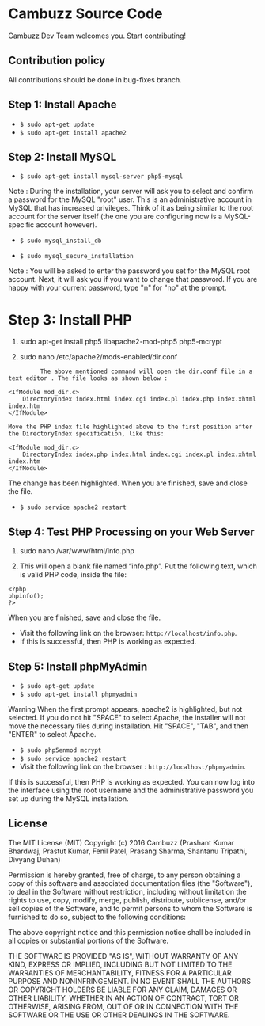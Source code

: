 # Cambuzz Source Code

Cambuzz Dev Team welcomes you. Start contributing!

## Contribution policy
All contributions should be done in bug-fixes branch.


## Step 1: Install Apache
* `$ sudo apt-get update`
* `$ sudo apt-get install apache2`

## Step 2: Install MySQL

* `$ sudo apt-get install mysql-server php5-mysql`

Note : During the installation, your server will ask you to select and confirm a password for the MySQL "root" user. This is an administrative account in MySQL that has increased privileges. Think of it as being similar to the root account for the server itself (the one you are configuring now is a MySQL-specific account however).

* `$ sudo mysql_install_db`

* `$ sudo mysql_secure_installation`


Note : You will be asked to enter the password you set for the MySQL root account. Next, it will ask you if you want to change that password. If you are happy with your current password, type "n" for "no" at the prompt.

# Step 3: Install PHP

1) sudo apt-get install php5 libapache2-mod-php5 php5-mcrypt

2) sudo nano /etc/apache2/mods-enabled/dir.conf
```
         The above mentioned command will open the dir.conf file in a text editor . The file looks as shown below : 
                      
<IfModule mod_dir.c>
    DirectoryIndex index.html index.cgi index.pl index.php index.xhtml index.htm
</IfModule>

Move the PHP index file highlighted above to the first position after the DirectoryIndex specification, like this:

<IfModule mod_dir.c>
    DirectoryIndex index.php index.html index.cgi index.pl index.xhtml index.htm
</IfModule>
```

The change has been highlighted. When you are finished, save and close the file.

* `$ sudo service apache2 restart`


## Step 4: Test PHP Processing on your Web Server
1) sudo nano /var/www/html/info.php

2) This will open a blank file named “info.php”. Put the following text, which is valid PHP code, inside the file:

```
<?php
phpinfo();
?>
```
When you are finished, save and close the file.

* Visit the following link on the browser: `http://localhost/info.php`.  
* If this is successful, then PHP is working as expected.

## Step 5: Install phpMyAdmin
* `$ sudo apt-get update`
* `$ sudo apt-get install phpmyadmin`
					
Warning
When the first prompt appears, apache2 is highlighted, but not selected. If you do not hit "SPACE" to select Apache, the installer will not move the necessary files during installation. Hit "SPACE", "TAB", and then "ENTER" to select Apache.

* `$ sudo php5enmod mcrypt`
* `$ sudo service apache2 restart`
* Visit the following link on the browser : `http://localhost/phpmyadmin`.  

If this is successful, then PHP is working as expected. You can now log into the interface using the root username and the administrative password you set up during the MySQL installation.


## License

The MIT License (MIT)
Copyright (c) 2016 Cambuzz (Prashant Kumar Bhardwaj, Prastut Kumar, Fenil Patel, Prasang Sharma, Shantanu Tripathi, Divyang Duhan)

Permission is hereby granted, free of charge, to any person obtaining a copy of this software and associated documentation files (the "Software"), to deal in the Software without restriction, including without limitation the rights to use, copy, modify, merge, publish, distribute, sublicense, and/or sell copies of the Software, and to permit persons to whom the Software is furnished to do so, subject to the following conditions:

The above copyright notice and this permission notice shall be included in all copies or substantial portions of the Software.

THE SOFTWARE IS PROVIDED "AS IS", WITHOUT WARRANTY OF ANY KIND, EXPRESS OR IMPLIED, INCLUDING BUT NOT LIMITED TO THE WARRANTIES OF MERCHANTABILITY, FITNESS FOR A PARTICULAR PURPOSE AND NONINFRINGEMENT. IN NO EVENT SHALL THE AUTHORS OR COPYRIGHT HOLDERS BE LIABLE FOR ANY CLAIM, DAMAGES OR OTHER LIABILITY, WHETHER IN AN ACTION OF CONTRACT, TORT OR OTHERWISE, ARISING FROM, OUT OF OR IN CONNECTION WITH THE SOFTWARE OR THE USE OR OTHER DEALINGS IN THE SOFTWARE.

